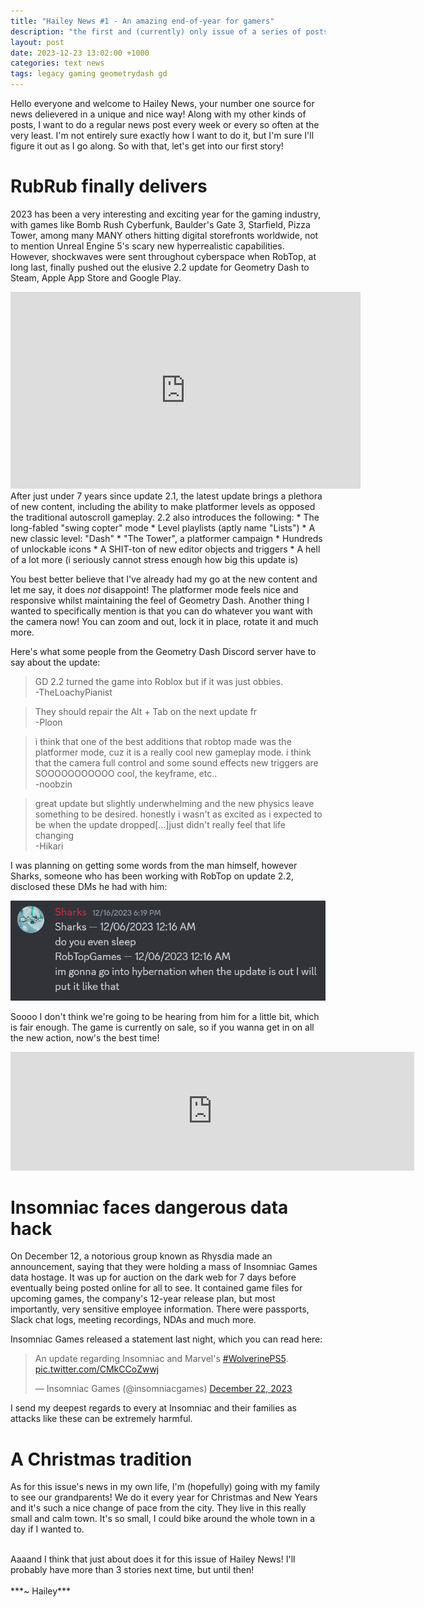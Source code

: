 ```yaml
---
title: "Hailey News #1 - An amazing end-of-year for gamers"
description: "the first and (currently) only issue of a series of posts i wanted to do"
layout: post
date: 2023-12-23 13:02:00 +1000
categories: text news
tags: legacy gaming geometrydash gd
---
```

Hello everyone and welcome to Hailey News, your number one source for news delievered in a unique and nice way! Along with my other kinds of posts, I want to do a regular news post every week or every so often at the very least. I'm not entirely sure exactly how I want to do it, but I'm sure I'll figure it out as I go along. So with that, let's get into our first story!

# RubRub finally delivers
2023 has been a very interesting and exciting year for the gaming industry, with games like Bomb Rush Cyberfunk, Baulder's Gate 3, Starfield, Pizza Tower, among many MANY others hitting digital storefronts worldwide, not to mention Unreal Engine 5's scary new hyperrealistic capabilities. However, shockwaves were sent throughout cyberspace when RobTop, at long last, finally pushed out the elusive 2.2 update for Geometry Dash to Steam, Apple App Store and Google Play.
<iframe width="560" height="315" src="https://www.youtube.com/embed/WfgrXjsOq5o?si=7jgdL6FmzFhMV59O" title="YouTube video player" frameborder="0" allow="accelerometer; clipboard-write; encrypted-media; gyroscope; picture-in-picture; web-share" allowfullscreen></iframe>
After just under 7 years since update 2.1, the latest update brings a plethora of new content, including the ability to make platformer levels as opposed the traditional autoscroll gameplay. 2.2 also introduces the following:
* The long-fabled "swing copter" mode
* Level playlists (aptly name "Lists")
* A new classic level: "Dash"
* "The Tower", a platformer campaign
* Hundreds of unlockable icons
* A SHIT-ton of new editor objects and triggers
* A hell of a lot more (i seriously cannot stress enough how big this update is)

You best better believe that I've already had my go at the new content and let me say, it does *not* disappoint! The platformer mode feels nice and responsive whilst maintaining the feel of Geometry Dash. Another thing I wanted to specifically mention is that you can do whatever you want with the camera now! You can zoom and out, lock it in place, rotate it and much more.

Here's what some people from the Geometry Dash Discord server have to say about the update:

> GD 2.2 turned the game into Roblox but if it was just obbies.<br>-TheLoachyPianist

> They should repair the Alt + Tab on the next update fr<br>-Ploon

> i think that one of the best additions that robtop made was the platformer mode, cuz it is a really cool new gameplay mode. i think that the camera full control and some sound effects new triggers are SOOOOOOOOOOO cool, the keyframe, etc..<br>-noobzin

> great update but slightly underwhelming and the new physics leave something to be desired. honestly i wasn't as excited as i expected to be when the update dropped[...]just didn't really feel that life changing<br>-Hikari

I was planning on getting some words from the man himself, however Sharks, someone who has been working with RobTop on update 2.2, disclosed these DMs he had with him:

!["im gonna go into hybernation when the update is out I will put it like that" -RobTop](/assets/img/rubrub_hibernate.png)

Soooo I don't think we're going to be hearing from him for a little bit, which is fair enough. The game is currently on sale, so if you wanna get in on all the new action, now's the best time!
<iframe src="https://store.steampowered.com/widget/322170/" frameborder="0" width="646" height="190"></iframe>

# Insomniac faces dangerous data hack
On December 12, a notorious group known as Rhysdia made an announcement, saying that they were holding a mass of Insomniac Games data hostage. It was up for auction on the dark web for 7 days before eventually being posted online for all to see. It contained game files for upcoming games, the company's 12-year release plan, but most importantly, very sensitive employee information. There were passports, Slack chat logs, meeting recordings, NDAs and much more.

Insomniac Games released a statement last night, which you can read here:
<blockquote class="twitter-tweet" data-dnt="true" data-theme="dark"><p lang="en" dir="ltr">An update regarding Insomniac and Marvel&#39;s <a href="https://twitter.com/hashtag/WolverinePS5?src=hash&amp;ref_src=twsrc%5Etfw">#WolverinePS5</a>. <a href="https://t.co/CMkCCoZwwj">pic.twitter.com/CMkCCoZwwj</a></p>&mdash; Insomniac Games (@insomniacgames) <a href="https://twitter.com/insomniacgames/status/1738205722922394007?ref_src=twsrc%5Etfw">December 22, 2023</a></blockquote> <script async src="https://platform.twitter.com/widgets.js" charset="utf-8"></script>
I send my deepest regards to every at Insomniac and their families as attacks like these can be extremely harmful.

# A Christmas tradition
As for this issue's news in my own life, I'm (hopefully) going with my family to see our grandparents! We do it every year for Christmas and New Years and it's such a nice change of pace from the city. They live in this really small and calm town. It's so small, I could bike around the whole town in a day if I wanted to. 

<br>
Aaaand I think that just about does it for this issue of Hailey News! I'll probably have more than 3 stories next time, but until then!
<br>
<br>
***~ Hailey***
